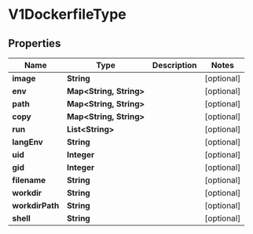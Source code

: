 
# V1DockerfileType

## Properties
Name | Type | Description | Notes
------------ | ------------- | ------------- | -------------
**image** | **String** |  |  [optional]
**env** | **Map&lt;String, String&gt;** |  |  [optional]
**path** | **Map&lt;String, String&gt;** |  |  [optional]
**copy** | **Map&lt;String, String&gt;** |  |  [optional]
**run** | **List&lt;String&gt;** |  |  [optional]
**langEnv** | **String** |  |  [optional]
**uid** | **Integer** |  |  [optional]
**gid** | **Integer** |  |  [optional]
**filename** | **String** |  |  [optional]
**workdir** | **String** |  |  [optional]
**workdirPath** | **String** |  |  [optional]
**shell** | **String** |  |  [optional]



